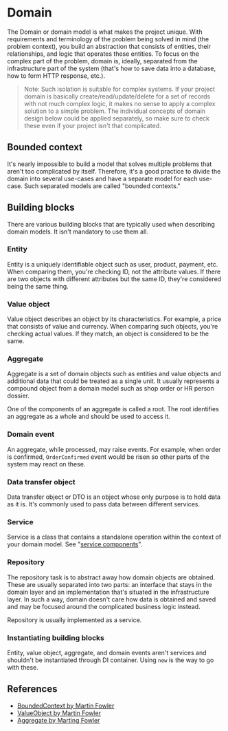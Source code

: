 # Domain

The Domain or domain model is what makes the project unique. With requirements and terminology of the problem being solved
in mind (the problem context), you build an abstraction that consists of entities, their relationships, and logic that
operates these entities. To focus on the complex part of the problem, domain is, ideally, separated from
 the infrastructure part of the system (that's how to save data into a database, how to form HTTP response, etc.).

> Note: Such isolation is suitable for complex systems. If your project domain is basically create/read/update/delete
> for a set of records with not much complex logic, it makes no sense to apply a complex solution to a simple problem.
> The individual concepts of domain design below could be applied separately, so make sure to check these even if your
> project isn't that complicated. 

## Bounded context

It's nearly impossible to build a model that solves multiple problems that aren't too complicated by itself. Therefore,
it's a good practice to divide the domain into several use-cases and have a separate model for each use-case.
Such separated models are called "bounded contexts."

## Building blocks

There are various building blocks that are typically used when describing domain models. It isn't mandatory to use
them all.

### Entity

Entity is a uniquely identifiable object such as user, product, payment, etc. When comparing them, you're checking ID,
not the attribute values. If there are two objects with different attributes but the same ID, they're considered
being the same thing.

### Value object

Value object describes an object by its characteristics. For example, a price that consists of value and currency. When
comparing such objects, you're checking actual values. If they match, an object is considered to be the same.

### Aggregate

Aggregate is a set of domain objects such as entities and value objects and additional data that could be treated as
a single unit. It usually represents a compound object from a domain model such as shop order or HR person dossier.

One of the components of an aggregate is called a root. The root identifies an aggregate as a whole and should be used
to access it.

### Domain event

An aggregate, while processed, may raise events. For example, when order is confirmed, `OrderConfirmed` event would
be risen so other parts of the system may react on these.

### Data transfer object

Data transfer object or DTO is an object whose only purpose is to hold data as it is. It's commonly used to pass data
between different services.

### Service

Service is a class that contains a standalone operation within the context of your domain model. See "[service 
components](service.md)".

### Repository

The repository task is to abstract away how domain objects are obtained. These are usually separated into two parts: an interface
that stays in the domain layer and an implementation that's situated in the infrastructure layer. In such a way, domain doesn't
care how data is obtained and saved and may be focused around the complicated business logic instead.

Repository is usually implemented as a service.

### Instantiating building blocks

Entity, value object, aggregate, and domain events aren't services and shouldn't be instantiated through DI container.
Using `new` is the way to go with these.

## References

- [BoundedContext by Martin Fowler](https://martinfowler.com/bliki/BoundedContext.html)
- [ValueObject by Martin Fowler](https://martinfowler.com/bliki/ValueObject.html)
- [Aggregate by Marting Fowler](https://martinfowler.com/bliki/DDD_Aggregate.html)

